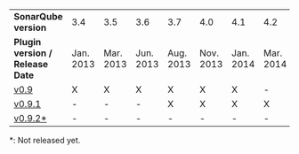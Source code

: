 <br>
<br>
<table>
<tr>
<td><b>SonarQube version</b></td>
<td>3.4</td>
<td>3.5</td>
<td>3.6</td>
<td>3.7</td>
<td>4.0</td>
<td>4.1</td>
<td>4.2</td>
<td>4.3</td>
<td>4.4</td>
<td>4.5</td>
</tr>

<tr>
<td><b>Plugin version / Release Date</b></td>
<td>Jan. 2013</td>
<td>Mar. 2013</td>
<TD>Jun. 2013</td>
<td>Aug. 2013</td>
<td>Nov. 2013</td>
<td>Jan. 2014</td>
<td>Mar. 2014</td>
<td>May. 2014</td>
<td>Jul. 2014</td>
<td>Sep. 2014</td>
</tr>

<tr>
<td><a href="https://github.com/wenns/sonar-cxx/releases/tag/cxx-0.9">v0.9</a></td>
<td>X</td>
<td>X</td>
<td>X</td>
<td>X</td>
<td>X</td>
<td>X</td>
<td>-</td>
<td>-</td>
<td>-</td>
<td>-</td>
</tr>

<tr>
<td><a href="https://github.com/wenns/sonar-cxx/releases/tag/cxx-0.9.1">v0.9.1</a></td>
<td>-</td>
<td>-</td>
<td>-</td>
<td>X</td>
<td>X</td>
<td>X</td>
<td>X</td>
<td>X</td>
<td>X</td>
<td>X</td>
</tr>

<tr>
<td><a href="https://github.com/wenns/sonar-cxx/releases/tag/cxx-0.9.2">v0.9.2*</a></td>
<td>-</td>
<td>-</td>
<td>-</td>
<td>-</td>
<td>-</td>
<td>-</td>
<td>-</td>
<td>-</td>
<td>-</td>
<td>X</td>
</tr>
</table>

\*: Not released yet.
